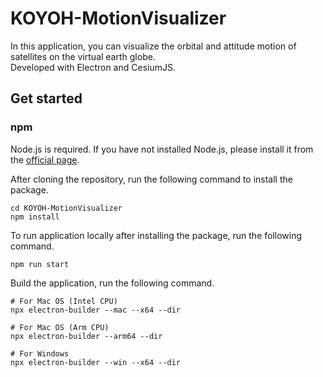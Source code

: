 # KOYOH-MotionVisualizer

In this application, you can visualize the orbital and attitude motion of satellites on the virtual earth globe.  
Developed with Electron and CesiumJS.

## Get started

### npm

Node.js is required. If you have not installed Node.js, please install it from the [official page](https://nodejs.org/en).

After cloning the repository, run the following command to install the package.

```shell
cd KOYOH-MotionVisualizer
npm install
```

To run application locally after installing the package, run the following command.
```
npm run start
```

Build the application, run the following command.

```shell
# For Mac OS (Intel CPU)
npx electron-builder --mac --x64 --dir

# For Mac OS (Arm CPU)
npx electron-builder --arm64 --dir

# For Windows
npx electron-builder --win --x64 --dir
```
